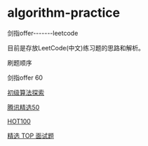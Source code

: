 ﻿# algorithm-practice
剑指offer-------leetcode

目前是存放LeetCode(中文)练习题的思路和解析。

刷题顺序

剑指offer 60

[初级算法探索](https://leetcode-cn.com/explore/interview/card/top-interview-questions-easy/)

[腾讯精选50](https://leetcode-cn.com/problemset/50/)

[HOT100](https://leetcode-cn.com/problemset/hot-100/)

[精选 TOP 面试题](https://leetcode-cn.com/problemset/top/)

